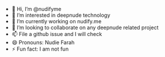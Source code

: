 - 👋 Hi, I’m @nudifyme
- 👀 I’m interested in deepnude technology
- 🌱 I’m currently working on nudify.me
- 💞️ I’m looking to collaborate on any deepnude related project
- 📫 File a github issue and I will check
- 😄 Pronouns: Nudie Farah
- ⚡ Fun fact: I am not fun

<!---
nudifyme/nudifyme is a ✨ special ✨ repository because its `README.md` (this file) appears on your GitHub profile.
You can click the Preview link to take a look at your changes.
--->
